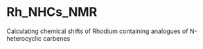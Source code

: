 # Rh_NHCs_NMR
Calculating chemical shifts of Rhodium containing analogues of N-heterocyclic carbenes
